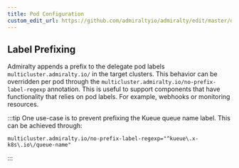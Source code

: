 ```yaml
---
title: Pod Configuration
custom_edit_url: https://github.com/admiraltyio/admiralty/edit/master/docs/user_guide/pod_configuration.md
---
```



## Label Prefixing
Admiralty appends a prefix to the delegate pod labels `multicluster.admiralty.io/` in the target clusters. This behavior
can be overridden per pod through the `multicluster.admiralty.io/no-prefix-label-regexp` annotation. This is useful to 
support components that have functionality that relies on pod labels. For example, webhooks or monitoring resources.


:::tip
One use-case is to prevent prefixing the Kueue queue name label. This can be achieved through:
```
multicluster.admiralty.io/no-prefix-label-regexp="^kueue\.x-k8s\.io\/queue-name"
```
:::

